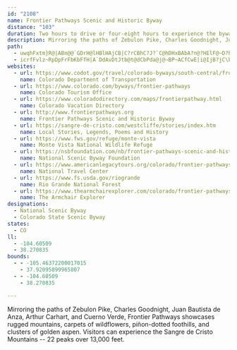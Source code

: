 ```yaml
---
id: "2108"
name: Frontier Pathways Scenic and Historic Byway
distance: "103"
duration: Two hours to drive or four-eight hours to experience the byway
description: Mirroring the paths of Zebulon Pike, Charles Goodnight, Juan Bautista de Anza, Arthur Carhart, and Cuerno Verde, Frontier Pathways showcases rugged mountains, carpets of wildflowers, pi&ntilde;on-dotted foothills, and clusters of golden aspen. Visitors can experience the Sangre de Cristo Mountains -- 22 peaks over 13,000 feet.
path:
  - uwqhFxtm}R@|ABn@@`GDrH@lHBlHAjCB|C?rCBhC?J?`C@hDHxBAbA?n@?HElF@~D?h@@tC@pB@f@HhADZBNTr@FRN\JN\f@V^v@lAfFpHRZj@`AFNPf@l@xBHRHPb@v@X`@PR^\n@l@LLDBfAbAn@l@^p@bBbCPTbC~DXN^d@|CbEd@h@tCvDj@x@hErF`EvF~@rAjAvAz@dAn@z@bApAHRb@dAJr@NnABn@@jB@`C@nB?rBArBBpB?tB?pB@nB@tB?h@@hA?nB@rBAfB@|BBfB?Z@~AAhBXxoA@tC?dE?hF@jFCxD@f@C`F?vA?fC?~EA|A?lC?|A@hCC~E@pDCpC?jCArCAd@AhDMdAId@OpASbBQfB?`B@hAFfCDjD@h@HvD?RDbD?dB@J?LH~@RdBP|@Ln@nArEdCvJn@rEh@bV~@pTYdFo@zCqFvSiFh[a@jD[nGF~Cp@nGh@dCxC`KvBnFdAvBfB~B`NbOlDzCzEdD~EfC|B~@jXlIxDzAxDpB`[bRtHfE~R`MxCrBbGxF|DfFfD`GhBzDhDdKvA|GnAjJh@nGPxIk@lgD]xHa@~E_AvGwA`HiDjKoBnEuBxDoSp\uEhIsPlX}CvFmIdN}r@xbAoD~FuOpS}DzFcBpCiBnDoBxEkBxFuA|F_AxFc@~Di@xIOzJ?nML`aAFleFUfMyDvr@UhHGfHH~H|DxoAd@xmDHfFXtEnAlG`AfCnBrDlRpXnB~Dt@rBn@vCb@|BXlCJrEh@||ArA|sCBta@m@vy@~@z}BHlk@O~WDdGb@nDl@bCt@tBnAxBbApAtBfBdJtFbCdCb@r@zr@hxArAfDn@jCHx@?xCIfAe@pBy@rBi@l@iAx@yNfEyBxAyAzAe@v@cAdC{@`EWtD^lxA?bi@HdAZjA\r@bBpAhCn@lDj@`DdAnCdBnEhEr@lA^pBOrBeAxFNfAt@`B^h@r@`@zNdEvF~BlDfBbJrFzCfAvDl@v|AlPhE`AnSrGdBv@fEvDrAbArAf@rXlIrXzNtJzExQfEtJrDlAXxZ~A|AE`J{@bCXzJbFbAp@pAzA\p@^jAd@`DXrA^`A|@pAnBjBbCzC|EhKbBpHnBhLXzAZxDPdF@`COxKb@zBbDxGt@lBfAzDR|An@dSJrGE~CYdBiAnDWjBAx@OrXU~MDlCJ`ATv@`BfDrCxCvFxD~@tAb@vBBx@GtAo@pB]l@cExEUd@[tAGfBv@rFD~@YpEo@`EDtBTjA|@~AlDfElB~Cv@~Bx@fDb@`AvCvDrA|BRp@PvBIvDo@bGy@nEaAdCeIbNmE`JOr@ClANn@b@n@xA|AR~@]fAuB~DcB|DGj@FpAPx@h@t@f@b@|BTt@d@Rr@BhBLn@h@x@xB~AHf@Ep@aBxEB`Bb@dA|@dA|B`@`Ad@jB~CNf@FlAs@fG?pAN~An@lCNjA\fGZxAl@x@vDtBt@|@d@~A|@|Fj@vBb@n@^XvIdEjAXtC^rAd@x@x@f@lAVpADfAMdCsIff@_@tCiAtMOlEDdCh@vEhBdKNbB?hAiAtUSlBeBlL[lDiA`TC`CHfAT~@nL|Yt@`DRvAhAjSDnNHjEtA|SRbYH`D~A|VlAzNZzB`DfNzAtNfAfHnB|Qn@xEZrENfECdDg@~CwJzg@wCzK}G|Pk@jBg@nDIpACzFBv|@BrCTxERzAh@pC`B~F`d@xyAhApExAbKn@jCbBnDlGfLpKzVxAtBdIlHdObOhArBdAdD~@~BjFtIvAlCp@`BZhAdB|HdClMRxAFz@ApAc@fHNxBrAhGHpAC~Bg@zCqCtFk@vBGf@F~BZjAr@`BdBzC`F~FvG~I^fAX~AD~@OxBcCpNoA~C{L`UkBtAk@VyALyCMoRwBmA?s@LoB|@c@d@k@dA}BtH[xAo@fFKfHb@tNHz@Tv@|@`BbHfHbCvCbAnAxB~DrCrG|EhMtM|[hPfb@bIhUvC`JhBdHx@`E|@nGx@lHTfElD~~@hFroAbAvWHlEDxGOhJyCjb@}AnrBKnZTzBlA`IXxB@dAo@vfA
  - icrfFvlz~RpDpFrFbKbFfH|A`DdAvDtJtb@t@dCbPda@j@~BP~ACfCwE|i@IjB?jC\bPn@zFnBfKbB~DzFtJhHxInAzBfC`Hh@fBpFbTzA~DjFlLxCnHzAxBrNhOrAjCn@fCd@rDNhTOtFsAnPGxGDlHf@rGtAfKJxANpHXpEXnBzAdGf@xC^fHI`JJ~Bf@`ClEvLn@dCXvB?`C_@jCc@lAm@`A_AdA}HxGy@rASx@KfBFjB`CpYFr@@b@@f@A\CREj@G^Il@WjAIb@K`@]bAaAtBoC|EuDtG}ClEiDhEmBlBcC~CcXd]y@dBcA~CmBhJ_AfD_B~CqKtN}AlDy@tDUjBIlEx@je@MlDWlC_@zB_AfDuJbYaFfP[dBWzDF~AR`BZ|Ah@~AnPr^bArCd@lD?dDUbCs@dCmDnH}d@|_AiDxEwY~]SjACdAPfBt@rBbAlBrAxAxB~DNdADtBO`Aq@|Aw@~@iAf@iADuASm@WiAmAmCoF_@o@e@[i@Yo@KmC`AeU`RaAlAo@|AShAEbCrApW?lAOlBo@`BoAdAsA^kINmBLyDlAiAv@kIzH_BrBs@lBUrAOfD?nMJxBh@rCxAfDbArA~@|@zBdApAX~CNpA\h@`@Zj@Rr@Dv@EfAYfAcC~Ei@~BKtABdJMtAYpAa@jAq@bAyFxG]j@Ut@Iz@BnAd@rE?~@OtAi@pAo@j@s@Tk@Bs@Go@WuHsFu@Yo@E}@JiAj@_DzDqAd@kCd@}At@m@v@_CbFy@~@eBpAw@^kAVmAF}D?oAX[RkGlG_AzAa@dBOvAQzHS~@_@l@i@d@oBx@o@f@yClD{FdFaKtLkA~@iAp@aBf@sE`AgPrGyAx@eBjB{E`HaBtA{G|CoDlE}@x@}H~CaAn@aAxA_CrE}BrCqJlGiA`AwDdE}AzBeAdAsB~A_Ad@mDj@_CKeBe@kC_@yADqAXoDfC}BrBuDpC}Bx@wAx@_B^eLlEoBdAs@h@iCdDsA~@qGzAkSdGaGxAiCdAy@j@}D|FiB~A}HpEaAr@aG|FoBvA}IbEaC|AeBrBkHvLyFxIeElF}ApAeBdA{B|@eNnCcBf@eErBwCtBkDlDcFlGcAp@yAf@oABeJOiCTkKzEyF~B_OfEy_@rJ}EbAyABgGw@iANwA`@cItCyBb@aFCcBg@yCwAsB]iCFcCl@sWbNsAvAUl@Ed@D`B~CrLZfJ`BrIBf@Mx@OXo@f@e@Hi@Ic@_@Sa@Ke@EoE_@sCeJuWoAgCcB_Bo@WsAUiACsBJmEl@sAx@sAxA_@x@a@jAsBtI}@jCiCtEuExGk@fBoA`GYx@cA~Ay@p@sCnAwE|@qAr@}AzAwCxEmDrDcFxCsDdBqCfBkEfD_ObOcBdAqB\eEYyA?iA^mA`AU`@mAjCmBfDsGdDyCdA}BR{@Qk@SsCsBe@McAE{@Zi@bAYxA?fAR~@^j@rB`AlA~@j@zANvAM`B]~@c@j@gGtFYd@e@fBM~@BlAl@jDdAxDJx@?lA[xAc@l@_@VmATu@M}CoAy@?cAZiClEuCxDwApAoD|BqAhAuBxCwEhIgHnNmEfGSj@EZBr@^|@d@Rn@Ah@Y^w@l@_DPm@^e@f@Sp@ERFh@n@^hA?h@K~@cA`CwBxCu@x@oQnMeLnK_CvAyAf@kHzAiA~@i@|@Kd@y@rSD|CEtAc@rBk@bA}A`Bo@jAoCpOGf@FjBJdA~@dEhB`GhC~D|@fBbBzG~AhFrFrNl@nDThDx@nHxAbHHpFfB`I`@rDOdCsAlCuAlByAfDaKnZ]n@cBdBoAj@oAL{JFaDg@uDyAwGeDaG{D{EmDyHoHsAeA_NeHyA_@_@?sANcEtA_BD}DWsAHq@LwA~@mAdBk@tA]xAyBrN_@l@e@d@s@R}@ByBc@iBEsAHiFz@wEDqCKyKVcCXyB`A]\{@`Bs@xBc@fCi@dB_@x@_EtFm@xAOpAGnHGlBSbAYr@o@r@i@ZcFnAyAh@eIjEe@PiC^yBIsA[aHqCsBKu@HaM`D}BZcC?oGYwBAkAEgHaA{@IcBDoAPuHlBeErA
websites:
  - url: https://www.codot.gov/travel/colorado-byways/south-central/frontier-pathways
    name: Colorado Department of Transportation
  - url: https://www.colorado.com/byways/frontier-pathways
    name: Colorado Tourism Office
  - url: https://www.coloradodirectory.com/maps/frontierpathway.html
    name: Colorado Vacation Directory
  - url: http://www.frontierpathways.org
    name: Frontier Pathways Scenic and Historic Byway
  - url: https://sangre-de-cristo.com/westcliffe/stories/index.htm
    name: Local Stories, Legends, Poems and History
  - url: https://www.fws.gov/refuge/monte-vista
    name: Monte Vista National Wildlife Refuge
  - url: https://nsbfoundation.com/nb/frontier-pathways-scenic-and-historic-byway/
    name: National Scenic Byway Foundation
  - url: https://www.americanlegacytours.org/colorado/frontier-pathways-road-trip/
    name: National Travel Center
  - url: https://www.fs.usda.gov/riogrande
    name: Rio Grande National Forest
  - url: https://www.thearmchairexplorer.com/colorado/frontier-pathways-scenic-byway.php
    name: The Armchair Explorer
designations:
  - National Scenic Byway
  - Colorado State Scenic Byway
states:
  - CO
ll:
  - -104.60509
  - 38.270835
bounds:
  - - -105.46372200017015
    - 37.92095899965807
  - - -104.60509
    - 38.270835

---
```


Mirroring the paths of Zebulon Pike, Charles Goodnight, Juan Bautista de Anza, Arthur Carhart, and Cuerno Verde, Frontier Pathways showcases rugged mountains, carpets of wildflowers, pi&ntilde;on-dotted foothills, and clusters of golden aspen. Visitors can experience the Sangre de Cristo Mountains -- 22 peaks over 13,000 feet.
